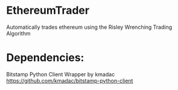 # EthereumTrader
Automatically trades ethereum using the Risley Wrenching Trading Algorithm

# Dependencies:
Bitstamp Python Client Wrapper by kmadac 
https://github.com/kmadac/bitstamp-python-client
